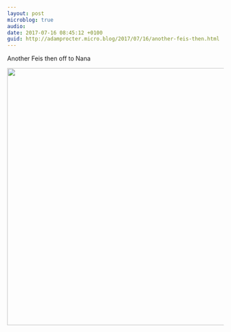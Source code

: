```yaml
---
layout: post
microblog: true
audio: 
date: 2017-07-16 08:45:12 +0100
guid: http://adamprocter.micro.blog/2017/07/16/another-feis-then.html
---
```

Another Feis then off to Nana

<img src="http://adamprocter.micro.blog/uploads/2017/1a6e770b5f.jpg" width="600" height="600" />
